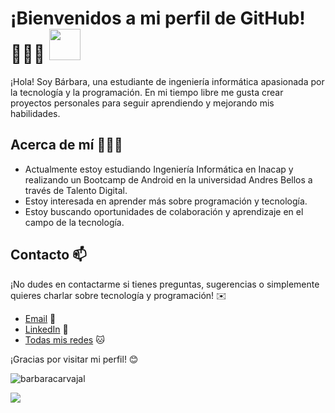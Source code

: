 # ¡Bienvenidos a mi perfil de GitHub! 🙋🏻‍♀️ <img src="https://media.giphy.com/media/mGcNjsfWAjY5AEZNw6/giphy.gif" width="50">

¡Hola! Soy Bárbara, una estudiante de ingeniería informática apasionada por la tecnología y la programación. En mi tiempo libre me gusta crear proyectos personales para seguir aprendiendo y mejorando mis habilidades. 

## Acerca de mí 👩🏻‍💻

- Actualmente estoy estudiando Ingeniería Informática en Inacap y realizando un Bootcamp de Android en la universidad Andres Bellos a través de Talento Digital.
- Estoy interesada en aprender más sobre programación y tecnología.
- Estoy buscando oportunidades de colaboración y aprendizaje en el campo de la tecnología.
<!-- - Me encanta trabajar en proyectos relacionados con . -->

<!--
## Proyectos destacados 🚀

Aquí te presento algunos de mis proyectos más destacados:

- [Proyecto 1](enlace al proyecto) - Una breve descripción del proyecto.
- [Proyecto 2](enlace al proyecto) - Una breve descripción del proyecto.
- [Proyecto 3](enlace al proyecto) - Una breve descripción del proyecto.
-->
## Contacto 📫

¡No dudes en contactarme si tienes preguntas, sugerencias o simplemente quieres charlar sobre tecnología y programación! ✉️

- [Email](barb.carvajalsaez@gmail.com) 📧
- [LinkedIn](https://www.linkedin.com/in/b%C3%A1rbara-carvajal-s%C3%A1ez-30926a238/) 💼
- [Todas mis redes](https://linktr.ee/barbaracarvajal) 🐱

¡Gracias por visitar mi perfil! 😊

<p><img align="center" src="https://github-readme-stats.vercel.app/api/top-langs?username=barbaracarvajal&show_icons=true&locale=en&layout=compact" alt="barbaracarvajal" /></p>

![](https://github.com/BarbaraCarvajal/mokita77/blob/main/Pixilart%20-%20Live%20on.gif)
